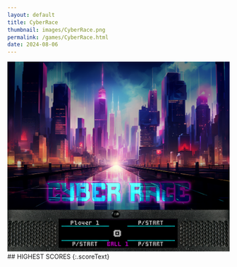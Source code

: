 ```yaml
---
layout: default
title: CyberRace
thumbnail: images/CyberRace.png
permalink: /games/CyberRace.html
date: 2024-08-06
---
```


<img src="../images/CyberRace.png" class="gameThumbnail img-fluid mx-auto align-middle">
## HIGHEST SCORES
{:.scoreText}

